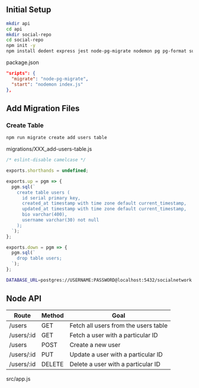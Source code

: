 ## Initial Setup

```bash
mkdir api
cd api
mkdir social-repo
cd social-repo
npm init -y
npm install dedent express jest node-pg-migrate nodemon pg pg-format supertest
```

package.json
```json
"sripts": {
  "migrate": "node-pg-migrate",
  "start": "nodemon index.js"
},
```

## Add Migration Files

### Create Table

```bash
npm run migrate create add users table
```

migrations/XXX_add-users-table.js
```js
/* eslint-disable camelcase */

exports.shorthands = undefined;

exports.up = pgm => {
  pgm.sql(`
    create table users (
      id serial primary key,
      created_at timestamp with time zone default current_timestamp,
      updated_at timestamp with time zone default current_timestamp,
      bio varchar(400),
      username varchar(30) not null
    );
  `);
};

exports.down = pgm => {
  pgm.sql(`
    drop table users;
  `);
};
```

```bash
DATABASE_URL=postgres://USERNAME:PASSWORD@localhost:5432/socialnetwork npm run migrate up
```

## Node API

|Route|Method|Goal|
|-|-|-|
|/users|GET|Fetch all users from the users table|
|/users/:id|GET|Fetch a user with a particular ID|
|/users|POST|Create a new user|
|/users/:id|PUT|Update a user with a particular ID|
|/users/:id|DELETE|Delete a user with a particular ID|

src/app.js
```js

```
